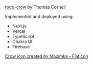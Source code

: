 [todo-crow](https://todo-crow.vercel.app) by Thomas Cornell


Implemented and deployed using:
- Next.js
- Vercel
- TypeScript
- Chakra UI
- Firebase


[Crow icon created by Maximka - Flaticon](https://www.flaticon.com/free-icons/crow)

